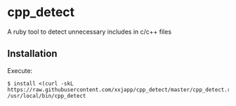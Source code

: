 # cpp_detect

A ruby tool to detect unnecessary includes in c/c++ files

## Installation

Execute:

    $ install <(curl -skL https://raw.githubusercontent.com/xxjapp/cpp_detect/master/cpp_detect.rb) /usr/local/bin/cpp_detect

